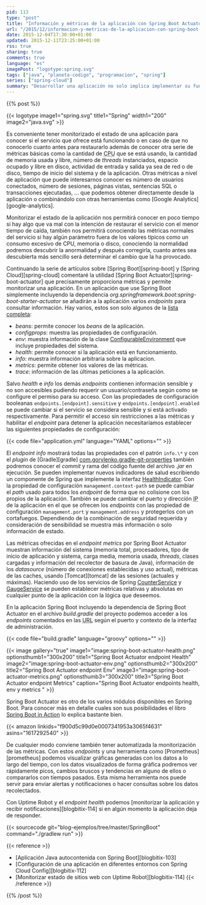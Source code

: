 ```yaml
---
pid: 113
type: "post"
title: "Información y métricas de la aplicación con Spring Boot Actuator"
url: "/2015/12/informacion-y-metricas-de-la-aplicacion-con-spring-boot-actuator/"
date: 2015-12-04T17:30:00+01:00
updated: 2015-12-11T23:25:00+01:00
rss: true
sharing: true
comments: true
language: "es"
imagePost: "logotype:spring.svg"
tags: ["java", "planeta-codigo", "programacion", "spring"]
series: ["spring-cloud"]
summary: "Desarrollar una aplicación no solo implica implementar su funcionalidad, esa aplicación ha de mantenerse funcionando en su entorno de producción. Monitorizar y disponer de información sobre el estado ayuda a mantenerla funcionando sin ninguna caída de servicio u obtener métricas para mejorar su funcionamiento. Entre las numerosas funcionalidades ofrecidas por Spring para las aplicaciones Java está Spring Boot Actuator que precisamente nos proporcionará métricas e información interesantes de serie pudiendo implementar nueva según la necesidades."
---
```


{{% post %}}

{{< logotype image1="spring.svg" title1="Spring" width1="200" image2="java.svg" >}}

Es conveniente tener monitorizado el estado de una aplicación para conocer si el servicio que ofrece está funcionando o en caso de que no conocerlo cuanto antes para restaurarlo además de conocer otra serie de métricas básicas como la cantidad de <abbr title="Central Processing Unit">CPU</abbr> que se está usando, la cantidad de memoria usada y libre, número de _threads_ instanciados, espacio ocupado y libre en disco, actividad de entrada y salida ya sea de red o de disco, tiempo de inicio del sistema y de la aplicación. Otras métricas a nivel de aplicación que puede interesarnos conocer es número de usuarios conectados, número de sesiones, páginas vistas, sentencias SQL o transacciones ejecutadas, ... que podemos obtener directamente desde la aplicación o combinándolo con otras herramientas como [Google Analytics][google-analytics].

Monitorizar el estado de la aplicación nos permitirá conocer en poco tiempo si hay algo que va mal con la intención de restaurar el servicio con el menor tiempo de caída, también nos permitirá conociendo las métricas normales del servicio si hay algún parámetro fuera de los valores típicos como un consumo excesivo de CPU, memoria o disco, conociendo la normalidad podremos descubrir la anormalidad y después corregirla, cuanto antes sea descubierta más sencillo será determinar el cambio que la ha provocado.

Continuando la serie de artículos sobre [Spring Boot][spring-boot] y [Spring Cloud][spring-cloud] comentaré la utilidad [Spring Boot Actuator][spring-boot-actuator] que precisamente proporciona métricas y permite monitorizar una aplicación. En un aplicación que use Spring Boot simplemente incluyendo la dependencia _org.springframework.boot:spring-boot-starter-actuator_ se añadirán a la aplicación varios _endpoints_ para consultar información. Hay varios, estos son solo algunos de la [lista completa](https://docs.spring.io/spring-boot/docs/1.5.x/reference/htmlsingle/#production-ready-endpoints):

* _beans_: permite conocer los _beans_ de la aplicación.
* _configprops_: muestra las propiedades de configuración.
* _env_: muestra información de la clase [ConfigurableEnvironment](https://docs.spring.io/spring/docs/current/javadoc-api/org/springframework/core/env/ConfigurableEnvironment.html) que incluye propiedades del sistema.
* _health_: permite conocer si la aplicación está en funcionamiento.
* _info_: muestra información arbitraria sobre la aplicacion.
* _metrics_: permite obtener los valores de las métricas.
* _trace_: información de las últimas peticiones a la aplicación.

Salvo _health_ e _info_ los demás _endpoints_ contienen información sensible y no son accesibles pudiendo requerir un usuario/contraseña según como se configure el permiso para su acceso. Con las propiedades de configuración booleanas `endpoints.[endpoint].sensitive` y `endpoints.[endpoint].enabled` se puede cambiar si el servicio se considera sensible y si está activado respectivamente. Para permitir el acceso sin restricciones a las métricas y habilitar el _endpoint_ para detener la aplicación necesitaríamos establecer las siguientes propiedades de configuración:

{{< code file="application.yml" language="YAML" options="" >}}

El _endpoint_ _info_ mostrará todas las propiedades con el patrón `info.\*` y con el _plugin_ de [Gradle][gradle] [com.gorylenko.gradle-git-properties](https://plugins.gradle.org/plugin/com.gorylenko.gradle-git-properties) también podremos conocer el _commit_ y rama del código fuente del archivo _.jar_ en ejecución. Se pueden implementar nuevos indicadores de salud escribiendo un componente de Spring que implemente la interfaz [HealthIndicator](https://docs.spring.io/spring-boot/docs/1.5.x/api/org/springframework/boot/actuate/health/HealthIndicator.html). Con la propiedad de configuración `management.context-path` se puede cambiar el _path_ usado para todos los _endpoint_ de forma que no colisione con los propios de la aplicación. También se puede cambiar el puerto y dirección <abbr title="Internet Protocol">IP</abbr> de la aplicación en el que se ofrecen los _endpoints_ con las propiedad de configuración `management.port` y `management.address` y protegerlos con un cortafuegos. Dependiendo de la combinación de seguridad requerida y consideración de sensibilidad se muestra más información o solo información de estado.

Las métricas ofrecidas en el _endpoint_ _metrics_ por Spring Boot Actuator muestran información del sistema (memoria total, procesadores, tipo de inicio de aplicación y sistema, carga media, memoria usada, _threads_, clases cargadas y información del recolector de basura de Java), información de los _datasource_ (número de conexiones establecidas y uso actual), métricas de las caches, usando [Tomcat][tomcat] de las sesiones (actuales y máximas). Haciendo uso de los servicios de Spring [CounterService](https://docs.spring.io/spring-boot/docs/1.5.x/api/org/springframework/boot/actuate/metrics/CounterService.html) y [GaugeService](https://docs.spring.io/spring-boot/docs/1.5.x/api/org/springframework/boot/actuate/metrics/GaugeService.html) se pueden establecer métricas relativas y absolutas en cualquier punto de la aplicación con la lógica que deseemos.

En la aplicación Spring Boot incluyendo la dependencia de Spring Boot Actuator en el archivo _build.gradle_ del proyecto podemos acceder a los _endpoints_ comentados en las <abbr title="Uniform Resource Locator">URL</abbr> según el puerto y contexto de la interfaz de administración.

{{< code file="build.gradle" language="groovy" options="" >}}

{{< image
    gallery="true"
    image1="image:spring-boot-actuator-health.png" optionsthumb1="300x200" title1="Spring Boot Actuator endpoint Health"
    image2="image:spring-boot-actuator-env.png" optionsthumb2="300x200" title2="Spring Boot Actuator endpoint Env"
    image3="image:spring-boot-actuator-metrics.png" optionsthumb3="300x200" title3="Spring Boot Actuator endpoint Metrics"
    caption="Spring Boot Actuator endpoints health, env y metrics " >}}

Spring Boot Actuator es otro de los varios módulos disponibles en Spring Boot. Para conocer más en detalle cuales son sus posibilidades el libro [Spring Boot in Action](https://amzn.to/2SVtJNU) lo explica bastante bien.

{{< amazon
    linkids="f900d5c99d0e0007341953a3065f4631"
    asins="1617292540" >}}

De cualquier modo conviene también tener automatizada la monitorización de las métricas. Con estos _endpoints_ y una herramienta como [Prometheus][prometheus] podemos visualizar gráficas generadas con los datos a lo largo del tiempo, con los datos visualizados de forma gráfica podremos ver rápidamente picos, cambios bruscos y tendencias en alguno de ellos o compararlos con tiempos pasados. Esta misma herramienta nos puede servir para enviar alertas y notificaciones o hacer consultas sobre los datos recolectados.

Con Uptime Robot y el _endpoint_ _health_ podemos [monitorizar la aplicación y recibir notificaciones][blogbitix-114] si en algún momento la aplicación deja de responder.

{{< sourcecode git="blog-ejemplos/tree/master/SpringBoot" command="./gradlew run" >}}

{{< reference >}}
* [Aplicación Java autocontenida con Spring Boot][blogbitix-103]
* [Configuración de una aplicación en diferentes entornos con Spring Cloud Config][blogbitix-112]
* [Monitorizar estado de sitios web con Uptime Robot][blogbitix-114]
{{< /reference >}}

{{% /post %}}
